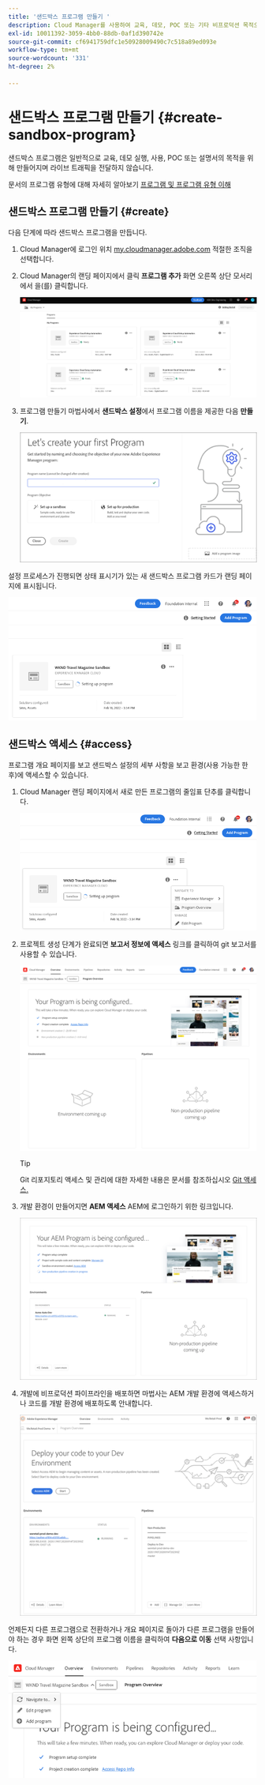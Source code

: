 ```yaml
---
title: '샌드박스 프로그램 만들기 '
description: Cloud Manager를 사용하여 교육, 데모, POC 또는 기타 비프로덕션 목적으로 자체 샌드박스 프로그램을 만드는 방법을 알아봅니다.
exl-id: 10011392-3059-4bb0-88db-0af1d390742e
source-git-commit: cf6941759dfc1e50928009490c7c518a89ed093e
workflow-type: tm+mt
source-wordcount: '331'
ht-degree: 2%

---
```


# 샌드박스 프로그램 만들기 {#create-sandbox-program}

샌드박스 프로그램은 일반적으로 교육, 데모 실행, 사용, POC 또는 설명서의 목적을 위해 만들어지며 라이브 트래픽을 전달하지 않습니다.

문서의 프로그램 유형에 대해 자세히 알아보기 [프로그램 및 프로그램 유형 이해](program-types.md)

## 샌드박스 프로그램 만들기 {#create}

다음 단계에 따라 샌드박스 프로그램을 만듭니다.

1. Cloud Manager에 로그인 위치 [my.cloudmanager.adobe.com](https://my.cloudmanager.adobe.com/) 적절한 조직을 선택합니다.

1. Cloud Manager의 랜딩 페이지에서 클릭 **프로그램 추가** 화면 오른쪽 상단 모서리에서 을(를) 클릭합니다.

   ![Cloud Manager 랜딩 페이지](assets/first_timelogin1.png)

1. 프로그램 만들기 마법사에서 **샌드박스 설정**&#x200B;에서 프로그램 이름을 제공한 다음 **만들기**.

   ![프로그램 유형 만들기](assets/create-sandbox.png)

설정 프로세스가 진행되면 상태 표시기가 있는 새 샌드박스 프로그램 카드가 랜딩 페이지에 표시됩니다.

![개요 페이지에서 샌드박스 만들기](assets/program-create-setupdemo2.png)

## 샌드박스 액세스 {#access}

프로그램 개요 페이지를 보고 샌드박스 설정의 세부 사항을 보고 환경(사용 가능한 한 후)에 액세스할 수 있습니다.

1. Cloud Manager 랜딩 페이지에서 새로 만든 프로그램의 줄임표 단추를 클릭합니다.

   ![프로그램 개요 액세스](assets/program-overview-sandbox.png)

1. 프로젝트 생성 단계가 완료되면 **보고서 정보에 액세스** 링크를 클릭하여 git 보고서를 사용할 수 있습니다.

   ![프로그램 구성](assets/create-program4.png)

   >[!TIP]
   >
   >Git 리포지토리 액세스 및 관리에 대한 자세한 내용은 문서를 참조하십시오 [Git 액세스.](/help/implementing/cloud-manager/managing-code/accessing-repos.md)

1. 개발 환경이 만들어지면 **AEM 액세스** AEM에 로그인하기 위한 링크입니다.

   ![AEM 링크 액세스](assets/create-program-5.png)

1. 개발에 비프로덕션 파이프라인을 배포하면 마법사는 AEM 개발 환경에 액세스하거나 코드를 개발 환경에 배포하도록 안내합니다.

   ![샌드박스 배포](assets/create-program-setup-deploy.png)

언제든지 다른 프로그램으로 전환하거나 개요 페이지로 돌아가 다른 프로그램을 만들어야 하는 경우 화면 왼쪽 상단의 프로그램 이름을 클릭하여 **다음으로 이동** 선택 사항입니다.

![다음으로 이동](assets/create-program-a1.png)
